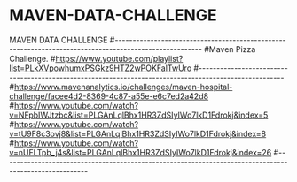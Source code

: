 # MAVEN-DATA-CHALLENGE
MAVEN DATA CHALLENGE
#------------------------------------------------------------------------------------------------------
#Maven Pizza Challenge.
#https://www.youtube.com/playlist?list=PLkXVpowhumxPSGkz9HTZ2wPOKFalTwUro
#------------------------------------------------------------------------------------------------------
#https://www.mavenanalytics.io/challenges/maven-hospital-challenge/facee4d2-8369-4c87-a55e-e6c7ed2a42d8
#https://www.youtube.com/watch?v=NFpbIWJtzbc&list=PLGAnLqlBhx1HR3ZdSIyIWo7lkD1Fdrokj&index=5
#https://www.youtube.com/watch?v=tU9F8c3ovj8&list=PLGAnLqlBhx1HR3ZdSIyIWo7lkD1Fdrokj&index=8
#https://www.youtube.com/watch?v=nUFLTpb_j4s&list=PLGAnLqlBhx1HR3ZdSIyIWo7lkD1Fdrokj&index=26
#------------------------------------------------------------------------------------------------------
